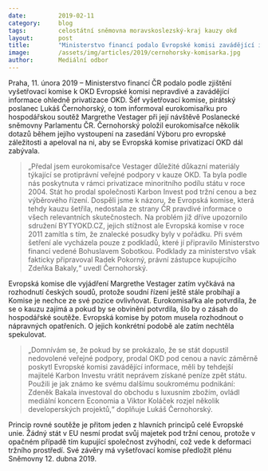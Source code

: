 ```yaml
---
date:         2019-02-11
category:     blog
tags:         celostátní sněmovna moravskoslezský-kraj kauzy okd
layout:       post
title:        "Ministerstvo financí podalo Evropské komisi zavádějící informace o nedovolené podpoře Karbon Investu, upozornil Lukáš Černohorský evropskou komisařku"
image:        /assets/img/articles/2019/cernohorsky-komisarka.jpg
author:       Mediální odbor
---
```



Praha, 11. února 2019 – Ministerstvo financí ČR podalo podle zjištění vyšetřovací komise k OKD Evropské komisi nepravdivé a zavádějící informace ohledně privatizace OKD. Šéf vyšetřovací komise, pirátský poslanec Lukáš Černohorský, o tom informoval eurokomisařku pro hospodářskou soutěž Margrethe Vestager při její návštěvě Poslanecké sněmovny Parlamentu ČR. Černohorský položil eurokomisařce několik dotazů během jejího vystoupení na zasedání Výboru pro evropské záležitosti a apeloval na ni, aby se Evropská komise privatizací OKD dál zabývala.

> „Předal jsem eurokomisařce Vestager důležité důkazní materiály týkající se protiprávní veřejné podpory v kauze OKD. Ta byla podle nás poskytnuta v rámci privatizace minoritního podílu státu v roce 2004. Stát ho prodal společnosti Karbon Invest pod tržní cenou a bez výběrového řízení. Dospěli jsme k názoru, že Evropská komise, která tehdy kauzu šetřila, nedostala ze strany ČR pravdivé informace o všech relevantních skutečnostech. Na problém již dříve upozornilo sdružení BYTYOKD.CZ, jejich stížnost ale Evropská komise v roce 2011 zamítla s tím, že znalecké posudky byly v pořádku. Při svém šetření ale vycházela pouze z podkladů, které jí připravilo Ministerstvo financí vedené Bohuslavem Sobotkou. Podklady za ministerstvo však fakticky připravoval Radek Pokorný, právní zástupce kupujícího Zdeňka Bakaly,“ uvedl Černohorský.

Evropská komise dle vyjádření Margrethe Vestager zatím vyčkává na rozhodnutí českých soudů, protože soudní řízení ještě stále probíhají a Komise je nechce ze své pozice ovlivňovat. Eurokomisařka ale potvrdila, že se o kauzu zajímá a pokud by se obvinění potvrdila, šlo by o zásah do hospodářské soutěže. Evropská komise by potom musela rozhodnout o nápravných opatřeních. O jejich konkrétní podobě ale zatím nechtěla spekulovat.

> „Domnívám se, že pokud by se prokázalo, že se stát dopustil nedovolené veřejné podpory, prodal OKD pod cenou a navíc záměrně poskytl Evropské komisi zavádějící informace, měli by tehdejší majitelé Karbon Investu vrátit neprávem získané peníze zpět státu. Použili je jak známo ke svému dalšímu soukromému podnikání: Zdeněk Bakala investoval do obchodu s luxusním zbožím, ovládl mediální koncern Economia a Viktor Koláček rozjel několik developerských projektů,“ doplňuje Lukáš Černohorský.

Princip rovné soutěže je přitom jeden z hlavních principů celé Evropské unie. Žádný stát v EU nesmí prodat svůj majetek pod tržní cenou, protože v opačném případě tím kupující společnost zvýhodní, což vede k deformaci tržního prostředí. Své závěry má vyšetřovací komise předložit plénu Sněmovny 12. dubna 2019.
